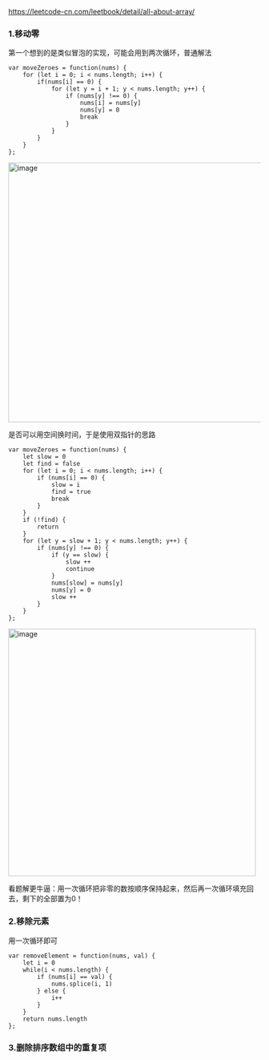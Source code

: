 https://leetcode-cn.com/leetbook/detail/all-about-array/

### 1.移动零

第一个想到的是类似冒泡的实现，可能会用到两次循环，普通解法
```
var moveZeroes = function(nums) {
    for (let i = 0; i < nums.length; i++) {
        if(nums[i] == 0) {
            for (let y = i + 1; y < nums.length; y++) {
                if (nums[y] !== 0) {
                    nums[i] = nums[y]
                    nums[y] = 0
                    break
                }
            }
        }
    }
};
```
<img width="518" alt="image" src="https://user-images.githubusercontent.com/53267289/158286472-5fe416cc-64f2-4690-9ae2-a68cac4c8cb7.png">

是否可以用空间换时间，于是使用双指针的思路

```
var moveZeroes = function(nums) {
    let slow = 0
    let find = false
    for (let i = 0; i < nums.length; i++) {
        if (nums[i] == 0) {
            slow = i
            find = true
            break
        }
    }
    if (!find) {
        return
    }
    for (let y = slow + 1; y < nums.length; y++) {
        if (nums[y] !== 0) {
            if (y == slow) {
                slow ++
                continue
            }
            nums[slow] = nums[y]
            nums[y] = 0
            slow ++
        }
    }
};
```
<img width="494" alt="image" src="https://user-images.githubusercontent.com/53267289/158288250-5f59a90a-5b1e-4047-9ba2-da6c93572dcc.png">

看题解更牛逼：用一次循环把非零的数按顺序保持起来，然后再一次循环填充回去，剩下的全部置为0！


### 2.移除元素
用一次循环即可

```
var removeElement = function(nums, val) {
    let i = 0
    while(i < nums.length) {
        if (nums[i] == val) {
            nums.splice(i, 1)
        } else {
            i++
        }
    }
    return nums.length
};

```

### 3.删除排序数组中的重复项



